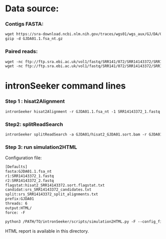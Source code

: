 Data source:
============

### Contigs FASTA: 

```diff
wget https://sra-download.ncbi.nlm.nih.gov/traces/wgs01/wgs_aux/GJ/DA/GJDA01/GJDA01.1.fsa_nt.gz
gzip -d GJDA01.1.fsa_nt.gz
```

### Paired reads:

```diff
wget -nc ftp://ftp.sra.ebi.ac.uk/vol1/fastq/SRR141/072/SRR14143372/SRR14143372_1.fastq.gz
wget -nc ftp://ftp.sra.ebi.ac.uk/vol1/fastq/SRR141/072/SRR14143372/SRR14143372_2.fastq.gz

```

intronSeeker command lines
============================

### Step 1 : hisat2Alignment

```diff
intronSeeker hisat2Alignment -r GJDA01.1.fsa_nt -1 SRR14143372_1.fastq -2 SRR14143372_2.fastq --prefix GJDA01 -o GJDA01 -t 12
```

### Step2: splitReadSearch

```diff
intronSeeker splitReadSearch -a GJDA01/hisat2_GJDA01.sort.bam -r GJDA01.1.fsa_nt --prefix GJDA01 --output splitReadSearch_GJDA01
```

### Step 3: run simulation2HTML

Configuration file:

```diff
[Defaults]
fasta:GJDA01.1.fsa_nt
r1:SRR14143372_1.fastq
r2:SRR14143372_2.fastq
flagstat:hisat2_SRR14143372.sort.flagstat.txt
candidat:srs_SRR14143372_candidates.txt
split:srs_SRR14143372_split_alignments.txt
prefix:GJDA01
threads: 6                
output:HTML/
force: -F
```


```diff
python3 /PATH/TO/intronSeeker/scripts/simulation2HTML.py -F --config_file  SRR14143372.cfg;

```

HTML report is available in this directory.
